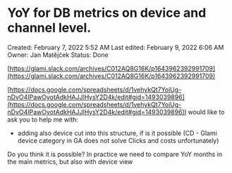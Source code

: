 # YoY for DB metrics on device and channel level.

Created: February 7, 2022 5:52 AM
Last edited: February 9, 2022 6:06 AM
Owner: Jan Matějček
Status: Done

[https://glami.slack.com/archives/C012AQ8G16K/p1643962392991709](https://glami.slack.com/archives/C012AQ8G16K/p1643962392991709)

[https://docs.google.com/spreadsheets/d/1vehykQt7YoiUg-nDvO4IPawOyotAdkHAJJlHysY2D4k/edit#gid=1493039896](https://docs.google.com/spreadsheets/d/1vehykQt7YoiUg-nDvO4IPawOyotAdkHAJJlHysY2D4k/edit#gid=1493039896)I would like to ask you to help me with:

- adding also device cut into this structure, if is it possible (CD - Glami device category in GA does not solve Clicks and costs unfortunately)

Do you think it is possible? In practice we need to compare YoY months in the main metrics, but also with device view